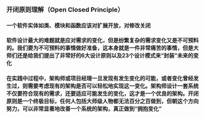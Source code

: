 ### 开闭原则理解（Open Closed Principle）
#### 一个软件实体如类、模块和函数应该对扩展开放，对修改关闭
#### 软件设计最大的难题就是应对需求的变化，但是纷繁复杂的需求变化又是不可预料的。我们要为不可预料的事情做好准备，这本身就是一件非常痛苦的事情，但是大师们还是给我们提出了非常好的6大设计原则以及23个设计模式来“封装”未来的变化
#### 在实践中过程中，架构师或项目经理一旦发现有发生变化的可能，或者变化曾经发生过，则需要考虑现有的架构是否可以轻松地实现这一变化。架构师设计一套系统不仅要符合现有的需求，还要适应可能发生的变化，这才是一个优良的架构。开闭原则是一个终极目标，任何人包括大师级人物都无法百分之百做到，但朝这个方向努力，可以非常显著地改善一个系统的架构，真正做到“拥抱变化”